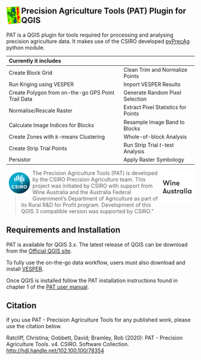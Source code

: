 <img src="/pat/icons/icon.png" width="40" height="48"  align="left"/>Precision Agriculture Tools (PAT) Plugin for QGIS 
-------------------------------------------------

PAT is a QGIS plugin for tools required for processing and analysing precision agriculture data. It
makes use of the CSIRO developed [pyPrecAg](https://github.com/CSIRO-Precision-Agriculture/pyprecag#pyprecag) python module.

|Currently it includes|    |
| :---|:---|
|Create Block Grid | Clean Trim and Normalize Points |
|Run Kriging using VESPER |Import VESPER Results |
|Create Polygon from on-the-go GPS Point Trail Data |Generate Random Pixel Selection |
|Normalise/Rescale Raster |Extract Pixel Statistics for Points |
|Calculate Image Indices for Blocks |Resample Image Band to Blocks |
|Create Zones with <i>k</i>-means Clustering|Whole-of-block Analysis |
|Create Strip Trial Points |Run Strip Trial <i>t</i>-test Analysis |
|Persistor |Apply Raster Symbology |

<img src="pat/icons/CSIRO_Grad_RGB.png" width="70" height="70" style="float" align="left"/>
<img src="pat/icons/WineAustralia_Logo.png" width="90" height="90" style="float" align="right"/>
<blockquote>   The Precision Agriculture Tools (PAT) is developed by the CSIRO Precision Agriculture team.  
  This project was initiated by CSIRO with support from Wine Australia and the Australia Federal Government’s Department of Agriculture as part of its Rural R&D for Profit program. Development of this QGIS 3 compatible version was supported by CSIRO.”</blockquote>

Requirements and Installation
-----------------------------
PAT is available for QGIS 3.x. The latest release of QGIS can be download from the [Official QGIS site](https://www.qgis.org/en/site/forusers/download.html).

To fully use the on-the-go data workflow, users must also download and install [VESPER](https://precision-agriculture.sydney.edu.au/resources/software/download-vesper).

Once QGIS is installed follow the PAT installation instructions found in chapter 1 of the [PAT user manual](https://nbviewer.jupyter.org/github/CSIRO-Precision-Agriculture/PAT_QGIS_Plugin/blob/master/pat/PAT_User_Manual.pdf#pagemode=bookmarks&view=Fit).

Citation
--------
If you use PAT - Precision Agriculture Tools for any published work, please use the citation below. 

Ratcliff, Christina; Gobbett, David; Bramley, Rob (2020): PAT - Precision Agriculture Tools. v4. CSIRO. 
Software Collection. http://hdl.handle.net/102.100.100/78354
